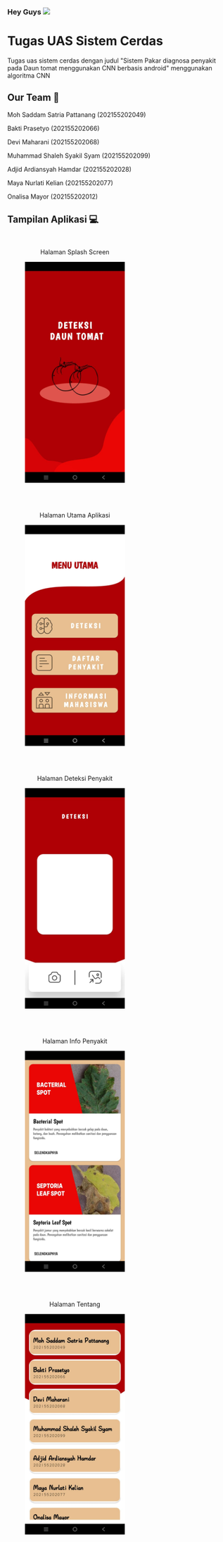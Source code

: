 ### Hey Guys <img src="https://media.giphy.com/media/mGcNjsfWAjY5AEZNw6/giphy.gif" width="50">
# Tugas UAS Sistem Cerdas

Tugas uas sistem cerdas dengan judul "Sistem Pakar diagnosa penyakit pada Daun tomat menggunakan CNN berbasis android"
menggunakan algoritma CNN

## Our Team 🌱
<p>Moh Saddam Satria Pattanang (202155202049)</p>
<p>Bakti Prasetyo (202155202066)</p>
<p>Devi Maharani (202155202068)</p>
<p>Muhammad Shaleh Syakil Syam (202155202099)</p>
<p>Adjid Ardiansyah Hamdar (202155202028)</p>
<p>Maya Nurlati Kelian (202155202077)</p>
<p>Onalisa Mayor (202155202012)</p>

## Tampilan Aplikasi 💻
<div style="display: flex; flex-wrap: wrap; gap: 20px;">
  <figure style="width: 45%; text-align: center;">
    <p>Halaman Splash Screen</p>
    <img width="100%" height="auto" src="gambar/utama.jpg">
  </figure>
  <figure style="width: 45%; text-align: center;">
    <p>Halaman Utama Aplikasi</p>
    <img width="100%" height="auto" src="gambar/utama2.jpg">
  </figure>
  <figure style="width: 45%; text-align: center;">
    <p>Halaman Deteksi Penyakit</p>
    <img width="100%" height="auto" src="gambar/deteksi.jpg">
  </figure>
  <figure style="width: 45%; text-align: center;">
    <p>Halaman Info Penyakit</p>
    <img width="100%" height="auto" src="gambar/infopenyakit.jpg">
  </figure>
  <figure style="width: 45%; text-align: center;">
    <p>Halaman Tentang</p>
    <img width="100%" height="auto" src="gambar/tentang.jpg">
  </figure>
</div>
